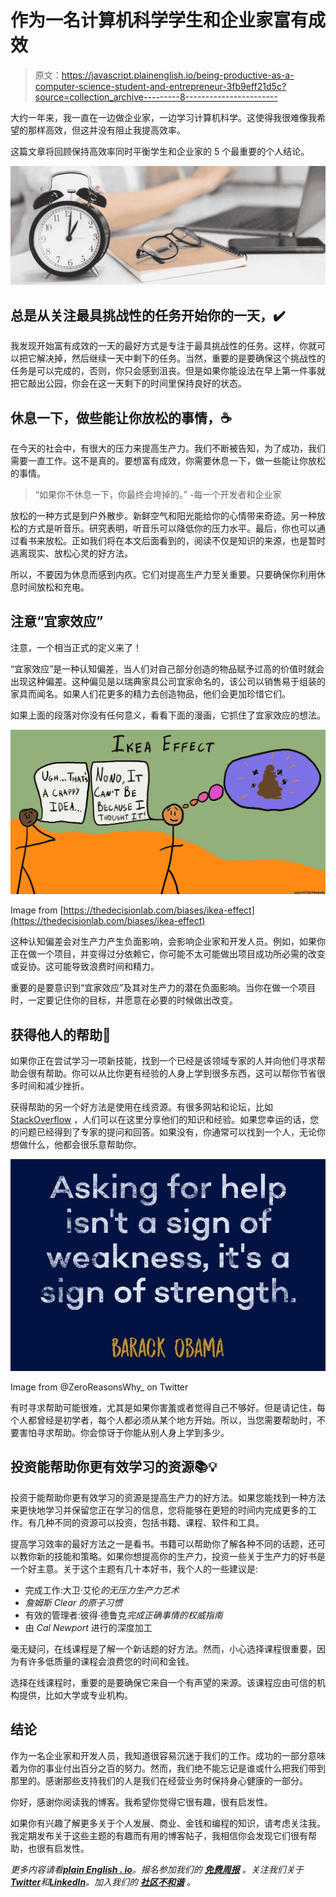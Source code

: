 # 作为一名计算机科学学生和企业家富有成效

> 原文：<https://javascript.plainenglish.io/being-productive-as-a-computer-science-student-and-entrepreneur-3fb9eff21d5c?source=collection_archive---------8----------------------->

大约一年来，我一直在一边做企业家，一边学习计算机科学。这使得我很难像我希望的那样高效，但这并没有阻止我提高效率。

这篇文章将回顾保持高效率同时平衡学生和企业家的 5 个最重要的个人结论。

![](img/aa01ce2e35563135442347ce0dba4a3b.png)

## 总是从关注最具挑战性的任务开始你的一天，✔️

我发现开始富有成效的一天的最好方式是专注于最具挑战性的任务。这样，你就可以把它解决掉，然后继续一天中剩下的任务。当然，重要的是要确保这个挑战性的任务是可以完成的，否则，你只会感到沮丧。但是如果你能设法在早上第一件事就把它敲出公园，你会在这一天剩下的时间里保持良好的状态。

## 休息一下，做些能让你放松的事情，☕️

在今天的社会中，有很大的压力来提高生产力。我们不断被告知，为了成功，我们需要一直工作。这不是真的。要想富有成效，你需要休息一下，做一些能让你放松的事情。

> “如果你不休息一下，你最终会垮掉的。”
> -每一个开发者和企业家

放松的一种方式是到户外散步。新鲜空气和阳光能给你的心情带来奇迹。另一种放松的方式是听音乐。研究表明，听音乐可以降低你的压力水平。最后，你也可以通过看书来放松。正如我们将在本文后面看到的，阅读不仅是知识的来源，也是暂时逃离现实、放松心灵的好方法。

所以，不要因为休息而感到内疚。它们对提高生产力至关重要。只要确保你利用休息时间放松和充电。

## 注意“宜家效应”

注意，一个相当正式的定义来了！

“宜家效应”是一种认知偏差，当人们对自己部分创造的物品赋予过高的价值时就会出现这种偏差。这种偏见是以瑞典家具公司宜家命名的，该公司以销售易于组装的家具而闻名。如果人们花更多的精力去创造物品，他们会更加珍惜它们。

如果上面的段落对你没有任何意义，看看下面的漫画，它抓住了宜家效应的想法。

![](img/3e9e8564eed5196b55f331013fde0f51.png)

Image from [https://thedecisionlab.com/biases/ikea-effect](https://thedecisionlab.com/biases/ikea-effect)

这种认知偏差会对生产力产生负面影响，会影响企业家和开发人员。例如，如果你正在做一个项目，并变得过分依赖它，你可能不太可能做出项目成功所必需的改变或妥协。这可能导致浪费时间和精力。

重要的是要意识到“宜家效应”及其对生产力的潜在负面影响。当你在做一个项目时，一定要记住你的目标，并愿意在必要的时候做出改变。

## 获得他人的帮助🙋

如果你正在尝试学习一项新技能，找到一个已经是该领域专家的人并向他们寻求帮助会很有帮助。你可以从比你更有经验的人身上学到很多东西，这可以帮你节省很多时间和减少挫折。

获得帮助的另一个好方法是使用在线资源。有很多网站和论坛，比如 [StackOverflow](https://stackoverflow.com/) ，人们可以在这里分享他们的知识和经验。如果您幸运的话，您的问题已经得到了专家的提问和回答。如果没有，你通常可以找到一个人，无论你想做什么，他都会很乐意帮助你。

![](img/65c6b6c5a2cd625feb0966a7ac056790.png)

Image from @ZeroReasonsWhy_ on Twitter

有时寻求帮助可能很难，尤其是如果你害羞或者觉得自己不够好。但是请记住，每个人都曾经是初学者，每个人都必须从某个地方开始。所以，当您需要帮助时，不要害怕寻求帮助。你会惊讶于你能从别人身上学到多少。

## 投资能帮助你更有效学习的资源📚💡

投资于能帮助你更有效学习的资源是提高生产力的好方法。如果您能找到一种方法来更快地学习并保留您正在学习的信息，您将能够在更短的时间内完成更多的工作。有几种不同的资源可以投资，包括书籍、课程、软件和工具。

提高学习效率的最好方法之一是看书。书籍可以帮助你了解各种不同的话题，还可以教你新的技能和策略。如果你想提高你的生产力，投资一些关于生产力的好书是一个好主意。关于这个主题有几十本好书，我个人的一些建议是:

*   完成工作:大卫·艾伦*的无压力生产力艺术*
*   *詹姆斯 Clear 的原子习惯*
*   有效的管理者:彼得·德鲁克*完成正确事情的权威指南*
*   由 *Cal Newport* 进行的深度加工

毫无疑问，在线课程是了解一个新话题的好方法。然而，小心选择课程很重要，因为有许多低质量的课程会浪费您的时间和金钱。

选择在线课程时，重要的是要确保它来自一个有声望的来源。该课程应由可信的机构提供，比如大学或专业机构。

## 结论

作为一名企业家和开发人员，我知道很容易沉迷于我们的工作。成功的一部分意味着为你的事业付出百分之百的努力。然而，我们绝不能忘记是谁或什么把我们带到那里的。感谢那些支持我们的人是我们在经营业务时保持身心健康的一部分。

你好，感谢你阅读我的博客。我希望你觉得它很有趣，很有启发性。

如果你有兴趣了解更多关于个人发展、商业、金钱和编程的知识，请考虑关注我。我定期发布关于这些主题的有趣而有用的博客帖子，我相信你会发现它们很有帮助，也很有启发性。

*更多内容请看*[***plain English . io***](https://plainenglish.io/)*。报名参加我们的* [***免费周报***](http://newsletter.plainenglish.io/) *。关注我们关于*[***Twitter***](https://twitter.com/inPlainEngHQ)*和*[***LinkedIn***](https://www.linkedin.com/company/inplainenglish/)*。加入我们的* [***社区不和谐***](https://discord.gg/GtDtUAvyhW) *。*